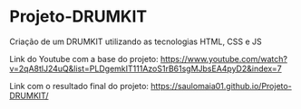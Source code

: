 # Projeto-DRUMKIT

Criação de um DRUMKIT utilizando as tecnologias HTML, CSS e JS

Link do Youtube com a base do projeto: https://www.youtube.com/watch?v=2qA8tlJ24uQ&list=PLDgemkIT111AzoS1rB61sgMJbsEA4pyD2&index=7

Link com o resultado final do projeto: https://saulomaia01.github.io/Projeto-DRUMKIT/


